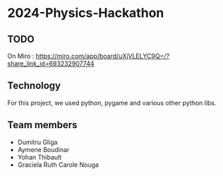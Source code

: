 # 2024-Physics-Hackathon

## TODO
On Miro : https://miro.com/app/board/uXjVLELYC9Q=/?share_link_id=693232907744

## Technology
For this project, we used python, pygame and various other python libs.

## Team members
- Dumitru Gliga
- Aymene Boudinar
- Yohan Thibault
- Graciela Ruth Carole Nouga 
